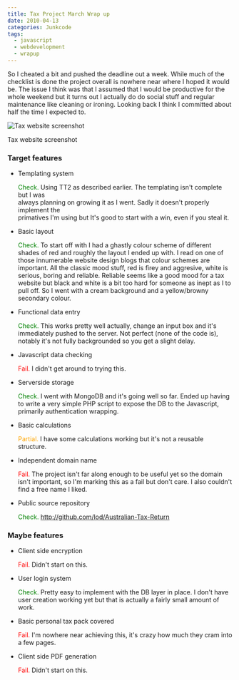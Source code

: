 ```yaml
---
title: Tax Project March Wrap up
date: 2010-04-13
categories: Junkcode
tags: 
  - javascript 
  - webdevelopment 
  - wrapup
---
```


So I cheated a bit and pushed the deadline out a week.  While much of the checklist is done the project overall is nowhere near where I hoped it would be.  The issue I think was that I assumed that I would be productive for the whole weekend but it turns out I actually do do social stuff and regular maintenance like cleaning or ironing.  Looking back I think I committed about half the time I expected to.


<!-- TODO: Link to full size -->
![Tax website screenshot](/posts/images/wp/proto1_screenshot.png)
<p class="wp-caption-text">Tax website screenshot</p>

### Target features
<ul>
<li>Templating system

<font color="green">Check.</font>  Using TT2 as described earlier.  The templating isn't complete but I was<br/>
always planning on growing it as I went.  Sadly it doesn't properly implement the<br/>
primatives I'm using but It's good to start with a win, even if you steal it.

</li>
<li>Basic layout

<font color="green">Check.</font>  To start off with I had a ghastly colour scheme of different shades of red and roughly the layout I ended up with.  I read on one of those innumerable website design blogs that colour schemes are important.  All the classic mood stuff, red is firey and aggresive, white is serious, boring and reliable.  Reliable seems like a good mood for a tax website but black and white is a bit too hard for someone as inept as I to pull off.  So I went with a cream background and a yellow/browny secondary colour.

</li>
<li>Functional data entry

<font color="green">Check.</font>  This works pretty well actually, change an input box and it's immediately pushed to the server.  Not perfect (none of the code is), notably it's not fully backgrounded so you get a slight delay.

</li>
<li>Javascript data checking

<font color="red">Fail.</font>  I didn't get around to trying this.

</li>
<li>Serverside storage

<font color="green">Check.</font>  I went with MongoDB and it's going well so far.  Ended up having to write a very simple PHP script to expose the DB to the Javascript, primarily authentication wrapping.

</li>
<li>Basic calculations

<font color="orange">Partial.</font>  I have some calculations working but it's not a reusable structure.

</li>
<li>Independent domain name

<font color="red">Fail.</font>  The project isn't far along enough to be useful yet so the domain isn't important, so I'm marking this as a fail but don't care.  I also couldn't find a free name I liked.

</li>
<li>Public source repository

<font color="green">Check.</font> <a href="http://github.com/lod/Australian-Tax-Return">http://github.com/lod/Australian-Tax-Return</a>

</li>
</ul>

### Maybe features

<ul>
<li>Client side encryption

<font color="red">Fail.</font>  Didn't start on this.

</li>
<li>User login system

<font color="green">Check.</font>  Pretty easy to implement with the DB layer in place.  I don't have user creation working yet but that is actually a fairly small amount of work.

</li>
<li>Basic personal tax pack covered

<font color="red">Fail.</font>  I'm nowhere near achieving this, it's crazy how much they cram into a few pages.

</li>
<li>Client side PDF generation

<font color="red">Fail.</font>  Didn't start on this.

</li>
</ul>
